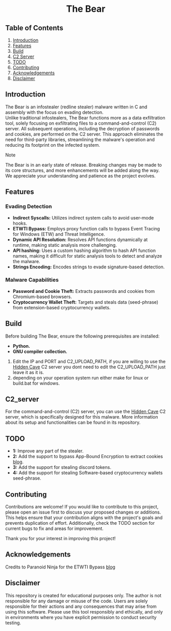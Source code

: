 <div align="center">
  <h1>The Bear</h1>
</div>

## Table of Contents
1. [Introduction](#introduction)
2. [Features](#features)
3. [Build](#build)
4. [C2 Server](#c2_server)
5. [TODO](#todo)
6. [Contributing](#contributing)
7. [Acknowledgements](#acknowledgements)
9. [Disclaimer](#disclaimer)

## Introduction
The Bear is an infostealer (redline stealer) malware written in C and assembly with the focus on evading detection.<br>
Unlike traditional infostealers, The Bear functions more as a data exfiltration tool, solely focusing on exfiltrating files to a command-and-control (C2) server. All subsequent operations, including the decryption of passwords and cookies, are performed on the C2 server. This approach eliminates the need for third-party libraries, streamlining the malware's operation and reducing its footprint on the infected system.
> [!NOTE]
> The Bear is in an early state of release. Breaking changes may be made to its core structures, and more enhancements will be added along the way. We appreciate your understanding and patience as the project evolves.

## Features

### Evading Detection
- **Indirect Syscalls:** Utilizes indirect system calls to avoid user-mode hooks.
- **ETWTI Bypass:** Employs proxy function calls to bypass Event Tracing for Windows (ETW) and Threat Intelligence.
- **Dynamic API Resolution:** Resolves API functions dynamically at runtime, making static analysis more challenging.
- **API hashing:** Uses a custom hashing algorithm to hash API function names, making it difficult for static analysis tools to detect and analyze the malware.
- **Strings Encoding:** Encodes strings to evade signature-based detection.

### Malware Capabilities
- **Password and Cookie Theft:** Extracts passwords and cookies from Chromium-based browsers.
- **Cryptocurrency Wallet Theft:** Targets and steals data (seed-phrase) from extension-based cryptocurrency wallets.

## Build

Before building The Bear, ensure the following prerequisites are installed:
- **Python.**
- **GNU compiler collection.**

1. Edit the IP and PORT and C2_UPLOAD_PATH, if you are willing to use the [Hidden Cave](https://github.com/yo-aiv1/hiddencave) C2 server you dont need to edit the C2_UPLOAD_PATH just leave it as it is.
2. depending on your operation system run either make for linux or build.bat for windows.

## C2_server

For the command-and-control (C2) server, you can use the [Hidden Cave](https://github.com/yo-aiv1/hiddencave) C2 server, which is specifically designed for this malware. More information about its setup and functionalities can be found in its repository.

## TODO

- **1:** Improve any part of the stealer.
- **2:** Add the support to bypass App-Bound Encryption to extract cookies [blog](https://thehackernews.com/2024/08/google-chrome-adds-app-bound-encryption.html).
- **3:** Add the support for stealing discord tokens.
- **4:** Add the support for stealing Software-based cryptocurrency wallets seed-phrase.

## Contributing
Contributions are welcome! If you would like to contribute to this project, please open an issue first to discuss your proposed changes or additions. This helps ensure that your contribution aligns with the project's goals and prevents duplication of effort. Additionally, check the TODO section for current bugs to fix and areas for improvement.

Thank you for your interest in improving this project!

## Acknowledgements
Credits to Paranoid Ninja for the ETWTI Bypass [blog](https://0xdarkvortex.dev/hiding-in-plainsight/)

## Disclaimer
This repository is created for educational purposes only. The author is not responsible for any damage or misuse of the code. Users are solely responsible for their actions and any consequences that may arise from using this software. Please use this tool responsibly and ethically, and only in environments where you have explicit permission to conduct security testing.
